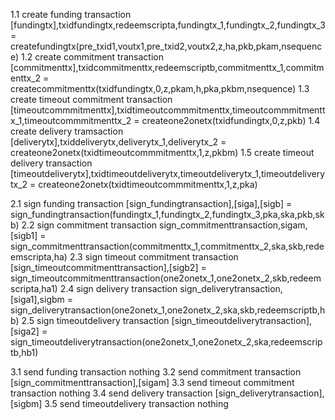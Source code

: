 1.1 create funding transaction
[fundingtx],txidfundingtx,redeemscripta,fundingtx_1,fundingtx_2,fundingtx_3 = createfundingtx(pre_txid1,voutx1,pre_txid2,voutx2,z,ha,pkb,pkam,nsequence)
1.2 create commitment transaction
[commitmenttx],txidcommitmenttx,redeemscriptb,commitmenttx_1,commitmenttx_2 = createcommitmenttx(txidfundingtx,0,z,pkam,h,pka,pkbm,nsequence)
1.3 create timeout commitment transaction
[timeoutcommmitmenttx],txidtimeoutcommmitmenttx,timeoutcommmitmenttx_1,timeoutcommmitmenttx_2 = createone2onetx(txidfundingtx,0,z,pkb)
1.4 create delivery tramsaction
[deliverytx],txiddeliverytx,deliverytx_1,deliverytx_2 = createone2onetx(txidtimeoutcommmitmenttx,1,z,pkbm)
1.5 create timeout delivery transaction
[timeoutdeliverytx],txidtimeoutdeliverytx,timeoutdeliverytx_1,timeoutdeliverytx_2 = createone2onetx(txidtimeoutcommmitmenttx,1,z,pka)



2.1 sign funding transaction
[sign_fundingtransaction],[siga],[sigb] = sign_fundingtransaction(fundingtx_1,fundingtx_2,fundingtx_3,pka,ska,pkb,skb)
2.2 sign commitment transaction
sign_commitmenttransaction,sigam,[sigb1] = sign_commitmenttransaction(commitmenttx_1,commitmenttx_2,ska,skb,redeemscripta,ha)
2.3 sign timeout commitment transaction
[sign_timeoutcommitmenttransaction],[sigb2] = sign_timeoutcommitmenttransaction(one2onetx_1,one2onetx_2,skb,redeemscripta,ha1)
2.4 sign delivery transaction
sign_deliverytransaction,[siga1],sigbm = sign_deliverytransaction(one2onetx_1,one2onetx_2,ska,skb,redeemscriptb,hb)
2.5 sign timeoutdelivery transaction
[sign_timeoutdeliverytransaction],[siga2] = sign_timeoutdeliverytransaction(one2onetx_1,one2onetx_2,ska,redeemscriptb,hb1)




3.1 send funding transaction
nothing
3.2 send commitment transaction
[sign_commitmenttransaction],[sigam]
3.3 send timeout commitment transaction
nothing
3.4 send delivery transaction
[sign_deliverytransaction],[sigbm]
3.5 send timeoutdelivery transaction
nothing






